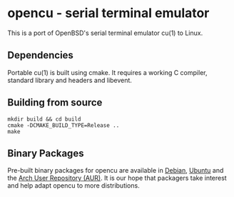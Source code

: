 # opencu - serial terminal emulator

This is a port of OpenBSD's serial terminal emulator cu(1) to Linux.

## Dependencies

Portable cu(1) is built using cmake. It requires a working C compiler, standard library and headers and libevent.

## Building from source

```
mkdir build && cd build
cmake -DCMAKE_BUILD_TYPE=Release ..
make
```

## Binary Packages

Pre-built binary packages for opencu are available in [Debian](https://tracker.debian.org/pkg/opencu), [Ubuntu](https://launchpad.net/ubuntu/+source/opencu)
and the [Arch User Repository (AUR)](https://aur.archlinux.org/packages/opencu). It is our hope that packagers take interest and help adapt opencu to
more distributions.
